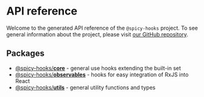 # API reference

Welcome to the generated API reference of the `@spicy-hooks` project.
To see general information about the project, please visit
[our GitHub repository](https://github.com/salsita/spicy-hooks).

## Packages

* [@spicy-hooks/**core**](https://spicy-hooks.salsita.co/next/modules/_core_src_index_.html) - general use hooks extending the built-in set
* [@spicy-hooks/**observables**](https://spicy-hooks.salsita.co/next/modules/_observables_src_index_.html) - hooks for easy integration of RxJS into React 
* [@spicy-hooks/**utils**](https://spicy-hooks.salsita.co/next/modules/_utils_src_index_.html) - general utility functions and types
